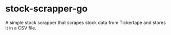 # stock-scrapper-go

A simple stock scrapper that scrapes stock data from Tickertape and stores it in a CSV file.

